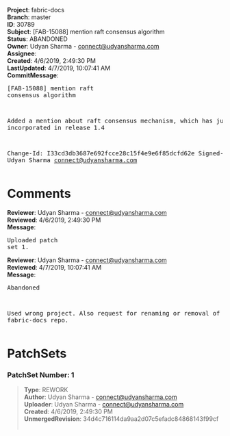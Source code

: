 <strong>Project</strong>: fabric-docs<br><strong>Branch</strong>: master<br><strong>ID</strong>: 30789<br><strong>Subject</strong>: [FAB-15088] mention raft consensus algorithm<br><strong>Status</strong>: ABANDONED<br><strong>Owner</strong>: Udyan Sharma - connect@udyansharma.com<br><strong>Assignee</strong>:<br><strong>Created</strong>: 4/6/2019, 2:49:30 PM<br><strong>LastUpdated</strong>: 4/7/2019, 10:07:41 AM<br><strong>CommitMessage</strong>:<br><pre>[FAB-15088] mention raft consensus algorithm

Added a mention about raft consensus mechanism, which has just been
incorporated in release 1.4

Change-Id: I33cd3db3687e692fcce28c15f4e9e6f85dcfd62e
Signed-off-by: Udyan Sharma <connect@udyansharma.com>
</pre><h1>Comments</h1><strong>Reviewer</strong>: Udyan Sharma - connect@udyansharma.com<br><strong>Reviewed</strong>: 4/6/2019, 2:49:30 PM<br><strong>Message</strong>: <pre>Uploaded patch set 1.</pre><strong>Reviewer</strong>: Udyan Sharma - connect@udyansharma.com<br><strong>Reviewed</strong>: 4/7/2019, 10:07:41 AM<br><strong>Message</strong>: <pre>Abandoned

Used wrong project. Also request for renaming or removal of fabric-docs repo.</pre><h1>PatchSets</h1><h3>PatchSet Number: 1</h3><blockquote><strong>Type</strong>: REWORK<br><strong>Author</strong>: Udyan Sharma - connect@udyansharma.com<br><strong>Uploader</strong>: Udyan Sharma - connect@udyansharma.com<br><strong>Created</strong>: 4/6/2019, 2:49:30 PM<br><strong>UnmergedRevision</strong>: 34d4c716114da9aa2d07c5efadc84868143f99cf<br><br></blockquote>